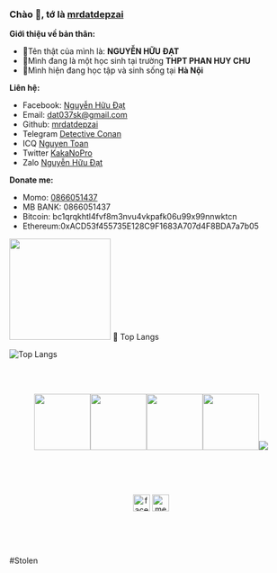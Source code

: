 ### Chào 👋, tớ là [mrdatdepzai](https://github.com/mrdatdepzai)

**Giới thiệu về bản thân:**


 - 👀Tên thật của mình là: **NGUYỄN HỮU ĐẠT**
 - 🔭Mình đang là một học sinh tại trường **THPT PHAN HUY CHU**
 - 🏡Mình hiện đang học tập và sinh sống tại **Hà Nội**
 

**Liên hệ:**
 
 - Facebook: [Nguyễn Hữu Đạt](https://fb.me/MrDatDepZaii)
 - Email: [dat037sk@gmail.com](mailto:dat037skt@gmail.com)
 - Github: [mrdatdepzai](https://github.com/mrdatdepzai)
 - Telegram [Detective Conan](https://t.me/conandoylevn)
 - ICQ      [Nguyen Toan](https://icq.im/toansx)
 - Twitter [KakaNoPro](https://twitter.com/KakaNoPro)
 - Zalo [Nguyễn Hữu Đạt](zalo.me/MrDatDepZai)

**Donate me:**
 - Momo: [0866051437](https://nhantien.momo.vn/mrdatdepzai)
 - MB BANK: 0866051437
 - Bitcoin: bc1qrqkhtl4fvf8m3nvu4vkpafk06u99x99nnwktcn
 - Ethereum:0xACD53f455735E128C9F1683A707d4F8BDA7a7b05

<img height="180em" src="https://github-readme-stats.vercel.app/api?username=mrdatdepzai&show_icons=true&hide_border=true&&count_private=true&include_all_commits=true" />
 📖 Top Langs

![Top Langs](https://github-readme-stats.vercel.app/api/top-langs/?username=mrdatdepzai&text_color=daf7dc&bg_color=151515)

      

  







<br>
<br>
<p align="center">
  <img src="https://media3.giphy.com/media/ln7z2eWriiQAllfVcn/200w.webp" width="100"><img src="https://i.giphy.com/media/eNAsjO55tPbgaor7ma/200w.webp" width="100"><img src="https://i.giphy.com/media/VgGthkhUvGgOit7Y9i/200.webp" width="100"><img src="https://i.giphy.com/media/KzJkzjggfGN5Py6nkT/200.webp" width="100"><img src="https://i.giphy.com/media/IdyAQJVN2kVPNUrojM/200.webp" 
  <img src="" /><br><br>
</p>
<br>
<br>
<p align="center">
  <a href="https://facebook.com/100035490997520" target="_blank"><img align="center" src="https://cdn.jsdelivr.net/npm/simple-icons@3.0.1/icons/facebook.svg" alt="facebook" height="30" width="30" /></a>
  <a href="https://messenger.com/t/100035490997520" target="_blank"><img align="center" src="https://cdn.jsdelivr.net/npm/simple-icons@3.0.1/icons/messenger.svg" alt="messenger" height="30" width="30" /></a>
</p>
<br>
<br>
<br>


#Stolen
